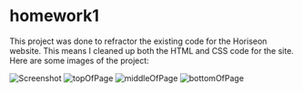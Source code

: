 # homework1

This project was done to refractor the existing code for the Horiseon website. This means I cleaned up both the HTML and CSS code for the site. Here are some images of the project:

![Screenshot](topOfPage.png)
<img src=homework1/topOfPage.png alt="topOfPage">
<img src=homework1/MiddleOfPage.png alt="middleOfPage">
<img src=homework1/BottomOfPage.png alt="bottomOfPage">
